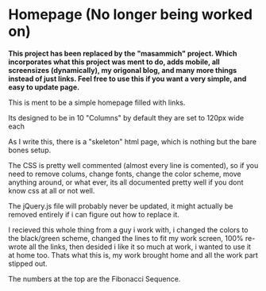 Homepage (No longer being worked on)
========

**This project has been replaced by the "masammich" project. Which incorporates what this project was ment to do, adds mobile, all screensizes (dynamically), my origonal blog, and many more things instead of just links. Feel free to use this if you want a very simple, and easy to update page.**


This is ment to be a simple homepage filled with links. 

Its designed to be in 10 "Columns" by default they are set to 120px wide each

As I write this, there is a "skeleton" html page, which is nothing but the bare bones setup. 

The CSS is pretty well commented (almost every line is comented), so if you need to remove colums, change fonts, change the color scheme, move anything around, or what ever, its all documented pretty well if you dont know css at all or not well. 

The jQuery.js file will probably never be updated, it might actually be removed entirely if i can figure out how to replace it. 

I recieved this whole thing from a guy i work with, i changed the colors to the black/green scheme, changed the lines to fit my work screen, 100% re-wrote all the links, then desided i like it so much at work, i wanted to use it at home too. 
Thats what this is, my work brought home and all the work part stipped out. 

The numbers at the top are the Fibonacci Sequence. 
